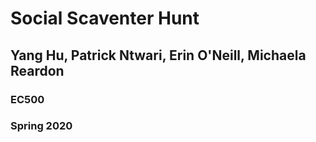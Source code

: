 # Social Scaventer Hunt
## Yang Hu, Patrick Ntwari, Erin O'Neill, Michaela Reardon
### EC500
### Spring 2020
